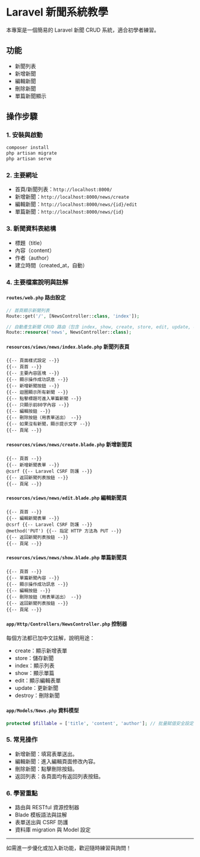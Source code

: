 # Laravel 新聞系統教學

本專案是一個簡易的 Laravel 新聞 CRUD 系統，適合初學者練習。

## 功能

-   新聞列表
-   新增新聞
-   編輯新聞
-   刪除新聞
-   單篇新聞顯示

## 操作步驟

### 1. 安裝與啟動

```bash
composer install
php artisan migrate
php artisan serve
```

### 2. 主要網址

-   首頁/新聞列表：`http://localhost:8000/`
-   新增新聞：`http://localhost:8000/news/create`
-   編輯新聞：`http://localhost:8000/news/{id}/edit`
-   單篇新聞：`http://localhost:8000/news/{id}`

### 3. 新聞資料表結構

-   標題（title）
-   內容（content）
-   作者（author）
-   建立時間（created_at，自動）

### 4. 主要檔案說明與註解

#### `routes/web.php` 路由設定

```php
// 首頁顯示新聞列表
Route::get('/', [NewsController::class, 'index']);

// 自動產生新聞 CRUD 路由（包含 index, show, create, store, edit, update, destroy）
Route::resource('news', NewsController::class);
```

#### `resources/views/news/index.blade.php` 新聞列表頁

```blade
{{-- 頁面樣式設定 --}}
{{-- 頁首 --}}
{{-- 主要內容區塊 --}}
{{-- 顯示操作成功訊息 --}}
{{-- 新增新聞按鈕 --}}
{{-- 迴圈顯示所有新聞 --}}
{{-- 點擊標題可進入單篇新聞 --}}
{{-- 只顯示前80字內容 --}}
{{-- 編輯按鈕 --}}
{{-- 刪除按鈕（用表單送出） --}}
{{-- 如果沒有新聞，顯示提示文字 --}}
{{-- 頁尾 --}}
```

#### `resources/views/news/create.blade.php` 新增新聞頁

```blade
{{-- 頁首 --}}
{{-- 新增新聞表單 --}}
@csrf {{-- Laravel CSRF 防護 --}}
{{-- 返回新聞列表按鈕 --}}
{{-- 頁尾 --}}
```

#### `resources/views/news/edit.blade.php` 編輯新聞頁

```blade
{{-- 頁首 --}}
{{-- 編輯新聞表單 --}}
@csrf {{-- Laravel CSRF 防護 --}}
@method('PUT') {{-- 指定 HTTP 方法為 PUT --}}
{{-- 返回新聞列表按鈕 --}}
{{-- 頁尾 --}}
```

#### `resources/views/news/show.blade.php` 單篇新聞頁

```blade
{{-- 頁首 --}}
{{-- 單篇新聞內容 --}}
{{-- 顯示操作成功訊息 --}}
{{-- 編輯按鈕 --}}
{{-- 刪除按鈕（用表單送出） --}}
{{-- 返回新聞列表按鈕 --}}
{{-- 頁尾 --}}
```

#### `app/Http/Controllers/NewsController.php` 控制器

每個方法都已加中文註解，說明用途：

-   create：顯示新增表單
-   store：儲存新聞
-   index：顯示列表
-   show：顯示單篇
-   edit：顯示編輯表單
-   update：更新新聞
-   destroy：刪除新聞

#### `app/Models/News.php` 資料模型

```php
protected $fillable = ['title', 'content', 'author']; // 批量賦值安全設定
```

### 5. 常見操作

-   新增新聞：填寫表單送出。
-   編輯新聞：進入編輯頁面修改內容。
-   刪除新聞：點擊刪除按鈕。
-   返回列表：各頁面均有返回列表按鈕。

### 6. 學習重點

-   路由與 RESTful 資源控制器
-   Blade 模板語法與註解
-   表單送出與 CSRF 防護
-   資料庫 migration 與 Model 設定

---

如需進一步優化或加入新功能，歡迎隨時練習與詢問！
